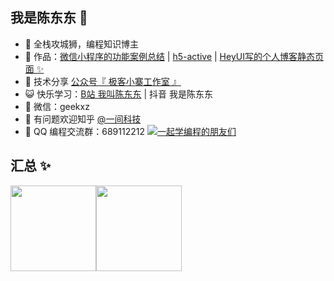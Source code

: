 <!-- ### Hi there 👋 -->

<!--
**geekxz/geekxz** is a ✨ _special_ ✨ repository because its `README.md` (this file) appears on your GitHub profile.

Here are some ideas to get you started:

- 🔭 I’m currently working on ...
- 🌱 I’m currently learning ...
- 👯 I’m looking to collaborate on ...
- 🤔 I’m looking for help with ...
- 💬 Ask me about ...
- 📫 How to reach me: ...
- 😄 Pronouns: ...
- ⚡ Fun fact: ...
-->


## 我是陈东东 🤔

- 🐧 全栈攻城狮，编程知识博主
- 🏡 作品：<a href="https://github.com/geekxz/wxapp-demo" target="_blank">微信小程序的功能案例总结</a> | <a href="https://github.com/geekxz/h5-active" target="_blank">h5-active</a> | <a href="https://github.com/geekxzClub/hey-ui-blog" target="_blank">HeyUI写的个人博客静态页面 ✨</a>
- 🌱 技术分享 <a href="" target="_blank">公众号『 极客小寨工作室 』</a>
- 😺 快乐学习：<a href="https://space.bilibili.com/521101057" target="_blank">B站 我叫陈东东</a> | 抖音 我是陈东东
- 💬 微信：geekxz
- 🤔 有问题欢迎知乎 <a href="https://www.zhihu.com/people/geekxz" target="_blank">@一间科技</a>
- 👬 QQ 编程交流群：689112212 <a target="_blank" href="https://qm.qq.com/cgi-bin/qm/qr?k=Aevn1r1U-DJ7ajBLBjed7VmLV2ZW06hx&jump_from=webapi">
<img border="0" src="https://pub.idqqimg.com/wpa/images/group.png" alt="一起学编程的朋友们" title="一起学编程的朋友们"></a>

## 汇总 ✨

<img align="" height="137px" src="https://github-readme-stats.vercel.app/api?username=geekxz&hide_title=true&hide_border=true&show_icons=true&include_all_commits=true&line_height=21&bg_color=0,EC6C6C,FFD479&theme=graywhite&locale=cn" /><img align="" height="137px" src="https://github-readme-stats.vercel.app/api/top-langs/?username=geekxz&hide_title=true&hide_border=true&layout=compact&bg_color=0,73FA79,73FDFF,&theme=graywhite&locale=cn" />
